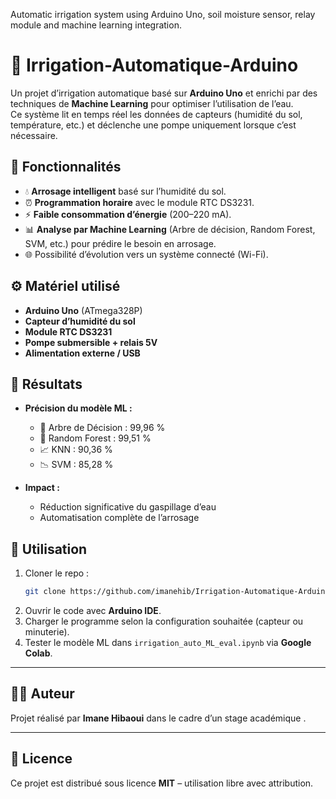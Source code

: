 
Automatic irrigation system using Arduino Uno, soil moisture sensor, relay module and machine learning integration.


# 🌱 Irrigation-Automatique-Arduino

Un projet d’irrigation automatique basé sur **Arduino Uno** et enrichi par des techniques de **Machine Learning** pour optimiser l’utilisation de l’eau.  
Ce système lit en temps réel les données de capteurs (humidité du sol, température, etc.) et déclenche une pompe uniquement lorsque c’est nécessaire.  



## 🚀 Fonctionnalités
- 💧 **Arrosage intelligent** basé sur l’humidité du sol.  
- ⏰ **Programmation horaire** avec le module RTC DS3231.  
- ⚡ **Faible consommation d’énergie** (200–220 mA).  
- 📊 **Analyse par Machine Learning** (Arbre de décision, Random Forest, SVM, etc.) pour prédire le besoin en arrosage.  
- 🌐 Possibilité d’évolution vers un système connecté (Wi-Fi).  





## ⚙️ Matériel utilisé
- **Arduino Uno** (ATmega328P)  
- **Capteur d’humidité du sol**  
- **Module RTC DS3231**  
- **Pompe submersible + relais 5V**  
- **Alimentation externe / USB**  



## 🔬 Résultats
- **Précision du modèle ML :**
  - 🌳 Arbre de Décision : 99,96 %  
  - 🌲 Random Forest : 99,51 %  
  - 📈 KNN : 90,36 %  
  - 📉 SVM : 85,28 %  

- **Impact :**
  - Réduction significative du gaspillage d’eau  
  - Automatisation complète de l’arrosage  



## 📖 Utilisation

1. Cloner le repo :
   ```bash
   git clone https://github.com/imanehib/Irrigation-Automatique-Arduino.git

2. Ouvrir le code avec **Arduino IDE**.
3. Charger le programme selon la configuration souhaitée (capteur ou minuterie).
4. Tester le modèle ML dans `irrigation_auto_ML_eval.ipynb` via **Google Colab**.

---

## 👩‍💻 Auteur

Projet réalisé par **Imane Hibaoui** dans le cadre d’un stage académique .

---

## 📜 Licence

Ce projet est distribué sous licence **MIT** – utilisation libre avec attribution.


